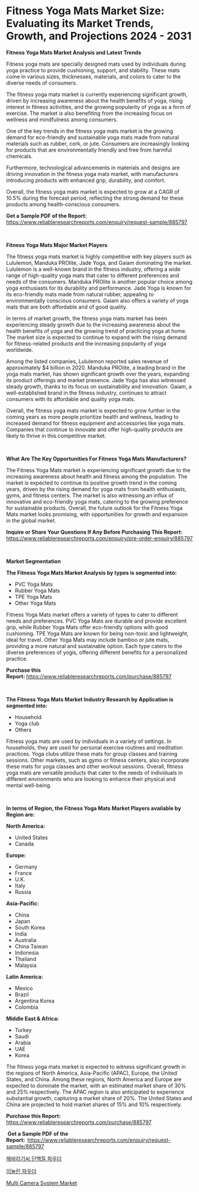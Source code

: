 <p><h1>Fitness Yoga Mats Market Size: Evaluating its Market Trends, Growth, and Projections 2024 - 2031</h1></p><p><strong>Fitness Yoga Mats Market Analysis and Latest Trends</strong></p>
<p><p>Fitness yoga mats are specially designed mats used by individuals during yoga practice to provide cushioning, support, and stability. These mats come in various sizes, thicknesses, materials, and colors to cater to the diverse needs of consumers.</p><p>The fitness yoga mats market is currently experiencing significant growth, driven by increasing awareness about the health benefits of yoga, rising interest in fitness activities, and the growing popularity of yoga as a form of exercise. The market is also benefiting from the increasing focus on wellness and mindfulness among consumers.</p><p>One of the key trends in the fitness yoga mats market is the growing demand for eco-friendly and sustainable yoga mats made from natural materials such as rubber, cork, or jute. Consumers are increasingly looking for products that are environmentally friendly and free from harmful chemicals.</p><p>Furthermore, technological advancements in materials and designs are driving innovation in the fitness yoga mats market, with manufacturers introducing products with enhanced grip, durability, and comfort.</p><p>Overall, the fitness yoga mats market is expected to grow at a CAGR of 10.5% during the forecast period, reflecting the strong demand for these products among health-conscious consumers.</p></p>
<p><strong>Get a Sample PDF of the Report:&nbsp;</strong> <a href="https://www.reliableresearchreports.com/enquiry/request-sample/885797">https://www.reliableresearchreports.com/enquiry/request-sample/885797</a></p>
<p>&nbsp;</p>
<p><strong>Fitness Yoga Mats Major Market Players</strong></p>
<p><p>The fitness yoga mats market is highly competitive with key players such as Lululemon, Manduka PROlite, Jade Yoga, and Gaiam dominating the market. Lululemon is a well-known brand in the fitness industry, offering a wide range of high-quality yoga mats that cater to different preferences and needs of the consumers. Manduka PROlite is another popular choice among yoga enthusiasts for its durability and performance. Jade Yoga is known for its eco-friendly mats made from natural rubber, appealing to environmentally conscious consumers. Gaiam also offers a variety of yoga mats that are both affordable and of good quality.</p><p>In terms of market growth, the fitness yoga mats market has been experiencing steady growth due to the increasing awareness about the health benefits of yoga and the growing trend of practicing yoga at home. The market size is expected to continue to expand with the rising demand for fitness-related products and the increasing popularity of yoga worldwide.</p><p>Among the listed companies, Lululemon reported sales revenue of approximately $4 billion in 2020. Manduka PROlite, a leading brand in the yoga mats market, has shown significant growth over the years, expanding its product offerings and market presence. Jade Yoga has also witnessed steady growth, thanks to its focus on sustainability and innovation. Gaiam, a well-established brand in the fitness industry, continues to attract consumers with its affordable and quality yoga mats.</p><p>Overall, the fitness yoga mats market is expected to grow further in the coming years as more people prioritize health and wellness, leading to increased demand for fitness equipment and accessories like yoga mats. Companies that continue to innovate and offer high-quality products are likely to thrive in this competitive market.</p></p>
<p>&nbsp;</p>
<p><strong>What Are The Key Opportunities For Fitness Yoga Mats Manufacturers?</strong></p>
<p><p>The Fitness Yoga Mats market is experiencing significant growth due to the increasing awareness about health and fitness among the population. The market is expected to continue its positive growth trend in the coming years, driven by the rising demand for yoga mats from health enthusiasts, gyms, and fitness centers. The market is also witnessing an influx of innovative and eco-friendly yoga mats, catering to the growing preference for sustainable products. Overall, the future outlook for the Fitness Yoga Mats market looks promising, with opportunities for growth and expansion in the global market.</p></p>
<p><strong>Inquire or Share Your Questions If Any Before Purchasing This Report:</strong> <a href="https://www.reliableresearchreports.com/enquiry/pre-order-enquiry/885797">https://www.reliableresearchreports.com/enquiry/pre-order-enquiry/885797</a></p>
<p>&nbsp;</p>
<p><strong>Market Segmentation</strong></p>
<p><strong>The Fitness Yoga Mats Market Analysis by types is segmented into:</strong></p>
<p><ul><li>PVC Yoga Mats</li><li>Rubber Yoga Mats</li><li>TPE Yoga Mats</li><li>Other Yoga Mats</li></ul></p>
<p><p>Fitness Yoga Mats market offers a variety of types to cater to different needs and preferences. PVC Yoga Mats are durable and provide excellent grip, while Rubber Yoga Mats offer eco-friendly options with good cushioning. TPE Yoga Mats are known for being non-toxic and lightweight, ideal for travel. Other Yoga Mats may include bamboo or jute mats, providing a more natural and sustainable option. Each type caters to the diverse preferences of yogis, offering different benefits for a personalized practice.</p></p>
<p><strong>Purchase this Report:&nbsp;</strong><a href="https://www.reliableresearchreports.com/purchase/885797">https://www.reliableresearchreports.com/purchase/885797</a></p>
<p>&nbsp;</p>
<p><strong>The Fitness Yoga Mats Market Industry Research by Application is segmented into:</strong></p>
<p><ul><li>Household</li><li>Yoga club</li><li>Others</li></ul></p>
<p><p>Fitness yoga mats are used by individuals in a variety of settings. In households, they are used for personal exercise routines and meditation practices. Yoga clubs utilize these mats for group classes and training sessions. Other markets, such as gyms or fitness centers, also incorporate these mats for yoga classes and other workout sessions. Overall, fitness yoga mats are versatile products that cater to the needs of individuals in different environments who are looking to enhance their physical and mental well-being.</p></p>
<p>&nbsp;</p>
<p><strong>In terms of Region, the Fitness Yoga Mats Market Players available by Region are:</strong></p>
<p>
    <p> <strong> North America: </strong>
        <ul>
            <li>United States</li>
            <li>Canada</li>
        </ul>
        </p> 
    <p> <strong> Europe: </strong>
        <ul>
            <li>Germany</li>
            <li>France</li>
            <li>U.K.</li>
            <li>Italy</li>
            <li>Russia</li>
        </ul>
        </p> 
    <p> <strong> Asia-Pacific: </strong>
        <ul>
            <li>China</li>
            <li>Japan</li>
            <li>South Korea</li>
            <li>India</li>
            <li>Australia</li>
            <li>China Taiwan</li>
            <li>Indonesia</li>
            <li>Thailand</li>
            <li>Malaysia</li>
        </ul>
        </p> 
    <p> <strong> Latin America: </strong>
        <ul>
            <li>Mexico</li>
            <li>Brazil</li>
            <li>Argentina Korea</li>
            <li>Colombia</li>
        </ul>
        </p> 
    <p> <strong> Middle East & Africa: </strong>
        <ul>
            <li>Turkey</li>
            <li>Saudi</li>
            <li>Arabia</li>
            <li>UAE</li>
            <li>Korea</li>
        </ul>
    </p>
    </p>
<p><p>The fitness yoga mats market is expected to witness significant growth in the regions of North America, Asia-Pacific (APAC), Europe, the United States, and China. Among these regions, North America and Europe are expected to dominate the market, with an estimated market share of 30% and 25% respectively. The APAC region is also anticipated to experience substantial growth, capturing a market share of 20%. The United States and China are projected to hold market shares of 15% and 10% respectively.</p></p>
<p><strong>Purchase this Report: </strong><a href="https://www.reliableresearchreports.com/purchase/885797">https://www.reliableresearchreports.com/purchase/885797</a></p>
<p>&nbsp;<strong>Get a Sample PDF of the Report:&nbsp;&nbsp;</strong><a href="https://www.reliableresearchreports.com/enquiry/request-sample/885797">https://www.reliableresearchreports.com/enquiry/request-sample/885797</a></p>
<p><strong></strong></p>
<p><p><a href="https://medium.com/@earnesteidenreichja/%ED%95%B4%EB%B0%94%EB%9D%BC%EA%B8%B0%EC%94%A8-%EB%8B%A8%EB%B0%B1%EC%A7%88-%EB%B6%84%EB%A7%90-%EC%8B%9C%EC%9E%A5-%EC%A7%80%ED%91%9C-%ED%95%B4%EB%8F%85-%EC%8B%9C%EC%9E%A5-%EC%A0%90%EC%9C%A0%EC%9C%A8-%ED%8A%B8%EB%A0%8C%EB%93%9C-%EB%B0%8F-%EC%84%B1%EC%9E%A5-%ED%8C%A8%ED%84%B4-7f521e3a72be">해바라기씨 단백질 파우더</a></p><p><a href="https://medium.com/@midge5687567/%EC%9D%B4%EB%88%8C%EB%A6%B0-%EA%B0%80%EB%A3%A8-%EC%8B%9C%EC%9E%A5-2031%EB%85%84%EA%B9%8C%EC%A7%80%EC%9D%98-%ED%8A%B8%EB%A0%8C%EB%93%9C-%EC%98%88%EC%B8%A1-%EB%B0%8F-%EA%B2%BD%EC%9F%81-%EB%B6%84%EC%84%9D-22f0daa1df24">이눌린 파우더</a></p><p><a href="https://gamy-alyssum-396.notion.site/Multi-Camera-System-Market-Size-Share-Trends-Analysis-Report-By-Material-By-Type-By-End-user-B-b80370fcaedb4126ad1c53f52a95702b">Multi Camera System Market</a></p></p>